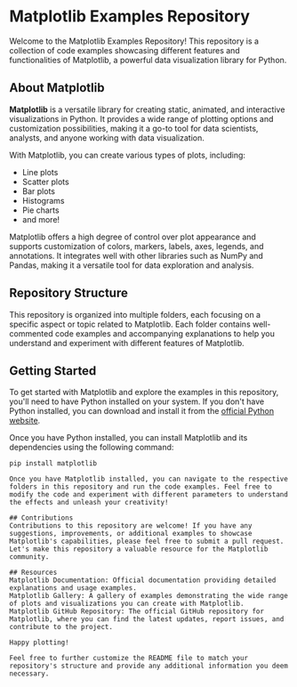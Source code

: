 # Matplotlib Examples Repository

Welcome to the Matplotlib Examples Repository! This repository is a collection of code examples showcasing different features and functionalities of Matplotlib, a powerful data visualization library for Python.

## About Matplotlib

**Matplotlib** is a versatile library for creating static, animated, and interactive visualizations in Python. It provides a wide range of plotting options and customization possibilities, making it a go-to tool for data scientists, analysts, and anyone working with data visualization.

With Matplotlib, you can create various types of plots, including:

- Line plots
- Scatter plots
- Bar plots
- Histograms
- Pie charts
- and more!

Matplotlib offers a high degree of control over plot appearance and supports customization of colors, markers, labels, axes, legends, and annotations. It integrates well with other libraries such as NumPy and Pandas, making it a versatile tool for data exploration and analysis.

## Repository Structure

This repository is organized into multiple folders, each focusing on a specific aspect or topic related to Matplotlib. Each folder contains well-commented code examples and accompanying explanations to help you understand and experiment with different features of Matplotlib.

## Getting Started

To get started with Matplotlib and explore the examples in this repository, you'll need to have Python installed on your system. If you don't have Python installed, you can download and install it from the [official Python website](https://www.python.org/downloads/).

Once you have Python installed, you can install Matplotlib and its dependencies using the following command:

```shell
pip install matplotlib

Once you have Matplotlib installed, you can navigate to the respective folders in this repository and run the code examples. Feel free to modify the code and experiment with different parameters to understand the effects and unleash your creativity!

## Contributions
Contributions to this repository are welcome! If you have any suggestions, improvements, or additional examples to showcase Matplotlib's capabilities, please feel free to submit a pull request. Let's make this repository a valuable resource for the Matplotlib community.

## Resources
Matplotlib Documentation: Official documentation providing detailed explanations and usage examples.
Matplotlib Gallery: A gallery of examples demonstrating the wide range of plots and visualizations you can create with Matplotlib.
Matplotlib GitHub Repository: The official GitHub repository for Matplotlib, where you can find the latest updates, report issues, and contribute to the project.

Happy plotting!

Feel free to further customize the README file to match your repository's structure and provide any additional information you deem necessary.
